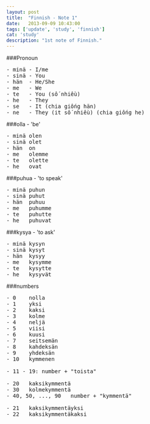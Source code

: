 ```yaml
---
layout: post
title:  "Finnish - Note 1"
date:   2013-09-09 10:43:00
tags: ['update', 'study', 'finnish']
cat: 'study'
description: "1st note of Finnish."
---
```


###Pronoun
<pre>
- minä - I/me
- sinä - You
- hän  - He/She
- me   - We
- te   - You (số nhiều)
- he   - They
- se   - It (chia giống hän)
- ne   - They (it số nhiều) (chia giống he)
</pre>

###olla - 'be'
<pre>
- minä olen
- sinä olet
- hän  on
- me   olemme
- te   olette
- he   ovat
</pre>

###puhua - 'to speak'
<pre>
- minä puhun
- sinä puhut
- hän  puhuu
- me   puhumme
- te   puhutte
- he   puhuvat
</pre>

###kysya - 'to ask'
<pre>
- minä kysyn
- sinä kysyt
- hän  kysyy
- me   kysymme
- te   kysytte
- he   kysyvät
</pre>

###numbers
<pre>
- 0    nolla
- 1    yksi
- 2    kaksi
- 3    kolme
- 4    neljä
- 5    viisi
- 6    kuusi
- 7    seitsemän
- 8    kahdeksän
- 9    yhdeksän    
- 10   kymmenen

- 11 - 19: number + "toista"

- 20   kaksikymmentä
- 30   kolmekymmentä
- 40, 50, ..., 90   number + "kymmentä"

- 21   kaksikymmentäyksi
- 22   kaksikymmentäkaksi
</pre>